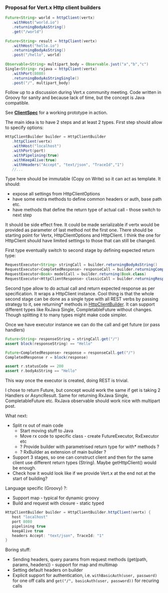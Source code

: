 ### Proposal for Vert.x Http client builders 

```Groovy
Future<String> world = httpClient(vertx)
   .withHost("world.io")
   .returningBodyAsString()
   .get("/world")
   
Future<String> result = httpClient(vertx)
   .withHost("hello.io")
   .returningBodyAsString()
   .post("/hello", world)
   
Observable<String> multipart_body = Observable.just("a","b","c")
Single<String> rxjava = httpClient(vertx)
   .withPort(8080)
   .returningBodyAsStringSingle()
   .post("/", multipart_body)
```

Follow up to a discussion during Vert.x community meeting. Code written in Groovy for sanity and because lack of time, but the concept is Java compatible.

See **[ClientSpec](src/test/groovy/org/client/poc/ClientSpec.groovy)** for a working prototype in action.

The main idea is to have 2 steps and at least 2 types. First step should allow to specify options:

```Groovy
HttpClientBuilder builder = HttpClientBuilder
   .httpClient(vertx)
   .withHost("localhost")
   .withPort(port)
   .withPipelining(true)
   .withKeepAlive(true)
   .withHeaders("Accept", "text/json", "TraceId","1")
   //...
```

Type here should be immutable (Copy on Write) so it can act as template. It should:
- expose all settings from HttpClientOptions
- have some extra methods to define common headers or auth, base path etc.
- have methods that define the return type of actual call - those switch to next step

It should be side effect free. It could be made serializable if vertx would be provided
as parameter of last method not the first one.
There should be starting point for Vertx, HttpClientOptions and HttpClient. 
I think the one for HttpClient should have limited settings to those that can still be changed.

First type eventually switch to second stage by defining expected return type:

```Groovy
RequestExecutor<String> stringCall = builder.returningBodyAsString()
RequestExecutor<CompletedResponse> responseCall = builder.returningCompletedResponse()
RequestExecutor<Book> modelCall = builder.returning(Book.class)
RequestExecutor<HttpClientResponse> classicCall = builder.returningResponse()
```

Second type allow to do actual call and return expected response as per specification. It wraps a HttpClient instance.
Cool thing is that the whole second stage can be done as a single type with all REST verbs by passing strategy to it, see returning\* methods in [HttpClientBuilder](src/main/groovy/org/client/poc/HttpClientBuilder.groovy). It can support different types like RxJava Single, CompletableFuture without changes. Though splitting it to many types might make code simpler.

Once we have executor instance we can do the call and get future (or pass handlers)

```Groovy
Future<String> responseString = stringCall.get("/")
assert block(responseString) == "Hello"

Future<CompletedResponse> response = responseCall.get("/")
CompletedResponse r = block(response)

assert r.statusCode == 200
assert r.bodyAsString == "Hello"
```

This way once the executor is created, doing REST is trivial. 

I chose to return Future, but concept would work the same if get is taking 2 Handlers or AsyncResult.
Same for returning RxJava Single, CompletableFuture etc. RxJava observable should work nice with multipart post.

What next:
- Split rx out of main code
  - Start moving stuff to Java
  - Move rx code to specific class - create FutureExecutor, RxExecutor etc
  - ? Provide builder with parametrised return type for with\* methods ? 
  - ? RxBuilder as extension of main builder ?
- Support 3 stages, so one can construct client and then for the same client use different return types (String). Maybe getHttpClient() would be enough.
- Check how it would look like if we provide Vert.x at the end not at the start of building?


Language specific (Groovy) ?:
- Support map - typical for dynamic groovy
- Build and request with closure - static typed

```Groovy
HttpClientBuilder builder = HttpClientBuilder.httpClient(vertx) {
   host "localhost"
   port 8080
   pipelining true
   keepAlive true
   headers Accept: "text/json", TraceId: "1"
}
```   
   
Boring stuff:
- Sending headers, query params from request methods (get(path, params, headers)) - support for map and multimap
- Setting default headers on builder
- Explicit support for authentication, i.e. `withBasicAuth(user, password)` for one off calls and `get("/", basicAuth(user, password))` for recuring calls
